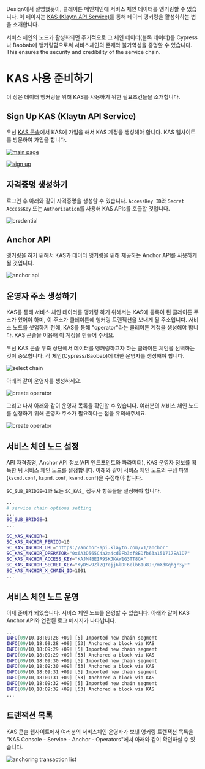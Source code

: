 Design에서 설명했듯이, 클레이튼 메인체인에 서비스 체인 데이터를 앵커링할 수 있습니다. 이 페이지는 [KAS (Klaytn API Service)](https://www.klaytnapi.com)를 통해 데이터 앵커링을 활성화하는 법을 소개합니다.

서비스 체인의 노드가 활성화되면 주기적으로 그 체인 데이터(블록 데이터)를 Cypress나 Baobab에 앵커링함으로써 서비스체인의 존재와 불가역성을 증명할 수 있습니다. This ensures the security and credibility of the service chain.

# KAS 사용 준비하기<a id="preparation-with-kas"></a>
이 장은 데이터 앵커링을 위해 KAS를 사용하기 위한 필요조건들을 소개합니다.

## Sign Up KAS (Klaytn API Service) <a id="sign-up-kas"></a>
우선 [KAS 콘솔](https://www.klaytnapi.com)에서 KAS에 가입을 해서 KAS 계정을 생성해야 합니다. KAS 웹사이트를 방문하여 가입을 합니다.

[![main page](../images/kas-main-en.png)](https://www.klaytnapi.com)

[![sign up](../images/kas-signup-en.png)](https://www.klaytnapi.com)

## 자격증명 생성하기<a id="check-credential"></a>
로그인 후 아래와 같이 자격증명을 생성할 수 있습니다. `AccessKey ID`와 `Secret AccessKey` 또는 `Authorization`를 사용해 KAS APIs를 호출할 것입니다.

![credential](../images/kas-credential-en.png)

## Anchor API<a id="anchor-api"></a>
앵커링을 하기 위해서 KAS가 데이터 앵커링을 위해 제공하는 Anchor API를 사용하게 될 것입니다.

![anchor api](../images/kas-anchor-api-en.png)

## 운영자 주소 생성하기<a id="create-kas-credential"></a>
KAS를 통해 서비스 체인 데이터를 앵커링 하기 위해서는 KAS에 등록이 된 클레이튼 주소가 있어야 하며, 이 주소가 클레이튼에 앵커링 트랜잭션을 보내게 될 주소입니다. 서비스 노드를 셋업하기 전에, KAS를 통해 "operator"라는 클레이튼 계정을 생성해야 합니다. KAS 콘솔을 이용해 이 계정을 만들어 주세요.

우선 KAS 콘솔 우측 상단에서 데이터를 앵커링하고자 하는 클레이튼 체인을 선택하는 것이 중요합니다. 각 체인(Cypress/Baobab)에 대한 운영자를 생성해야 합니다.



![select chain](../images/kas-select-chain-en.png)

아래와 같이 운영자를 생성하세요.

![create operator](../images/kas-create-operator-en.png)

그리고 나서 아래와 같이 운영자 목록을 확인할 수 있습니다. 여러분의 서비스 체인 노드를 설정하기 위해 운영자 주소가 필요하다는 점을 유의해주세요.

![create operator](../images/kas-operator-list-en.png)

## 서비스 체인 노드 설정<a id="configure-service-chain-node"></a>
API 자격증명,  Anchor API 정보(API 엔드포인트와 파라미터), KAS 운영자 정보를 획득한 뒤 서비스 체인 노드를 설정합니다. 아래와 같이 서비스 체인 노드의 구성 파일(`kscnd.conf`, `kspnd.conf`, `ksend.conf`)을 수정해야 합니다.

`SC_SUB_BRIDGE=1`과 모든 `SC_KAS_` 접두사 항목들을 설정해야 합니다.

```bash
...
# service chain options setting
...
SC_SUB_BRIDGE=1
...

SC_KAS_ANCHOR=1                                                         # 1: enable, 0: disable
SC_KAS_ANCHOR_PERIOD=10                                                 # Anchoring block period
SC_KAS_ANCHOR_URL="https://anchor-api.klaytn.com/v1/anchor"             # Anchor API URL
SC_KAS_ANCHOR_OPERATOR="0x6A3D565C4a2a4cd0Fb3df8EDfb63a151717EA1D7"     # Operator address
SC_KAS_ANCHOR_ACCESS_KEY="KAJM4BEIR9SKJKAW1G3TT8GX"                     # Credential Access key
SC_KAS_ANCHOR_SECRET_KEY="KyD5w9ZlZQ7ejj6lDF6elb61u8JH/mXdKqhgr3yF"     # Credential Secret key
SC_KAS_ANCHOR_X_CHAIN_ID=1001                                           # Cypress: 8217, Baobab: 1001
...
```

## 서비스 체인 노드 운영<a id="run-service-chain-node"></a>
이제 준비가 되었습니다. 서비스 체인 노드를 운영할 수 있습니다. 아래와 같이 KAS Anchor API와 연관된 로그 메시지가 나타납니다.

```bash
...
INFO[09/10,18:09:28 +09] [5] Imported new chain segment                number=86495 hash=5a20d6…cbca1b blocks=1  txs=3 elapsed=2.387ms  trieDBSize=5.10kB mgas=0.063 mgasps=26.383
INFO[09/10,18:09:28 +09] [53] Anchored a block via KAS                  blkNum=86495
INFO[09/10,18:09:29 +09] [5] Imported new chain segment                number=86496 hash=8897bc…4ea7e7 blocks=1  txs=3 elapsed=2.158ms  trieDBSize=5.10kB mgas=0.063 mgasps=29.188
INFO[09/10,18:09:29 +09] [53] Anchored a block via KAS                  blkNum=86496
INFO[09/10,18:09:30 +09] [5] Imported new chain segment                number=86497 hash=44b319…7d4247 blocks=1  txs=3 elapsed=2.346ms  trieDBSize=5.43kB mgas=0.063 mgasps=26.848
INFO[09/10,18:09:30 +09] [53] Anchored a block via KAS                  blkNum=86497
INFO[09/10,18:09:31 +09] [5] Imported new chain segment                number=86498 hash=0b98ba…73d654 blocks=1  txs=3 elapsed=2.235ms  trieDBSize=5.61kB mgas=0.063 mgasps=28.186
INFO[09/10,18:09:31 +09] [53] Anchored a block via KAS                  blkNum=86498
INFO[09/10,18:09:32 +09] [5] Imported new chain segment                number=86499 hash=4f01ab…3bc334 blocks=1  txs=3 elapsed=3.319ms  trieDBSize=5.61kB mgas=0.063 mgasps=18.977
INFO[09/10,18:09:32 +09] [53] Anchored a block via KAS                  blkNum=86499
...
```

## 트랜잭션 목록<a id="list-of-transaction"></a>
KAS 콘솔 웹사이트에서 여러분의 서비스체인 운영자가 보낸 앵커링 트랜잭션 목록을 "KAS Console - Service - Anchor - Operators"에서 아래와 같이 확인하실 수 있습니다.

![anchoring transaction list](../images/kas-tx-list-en.png)
